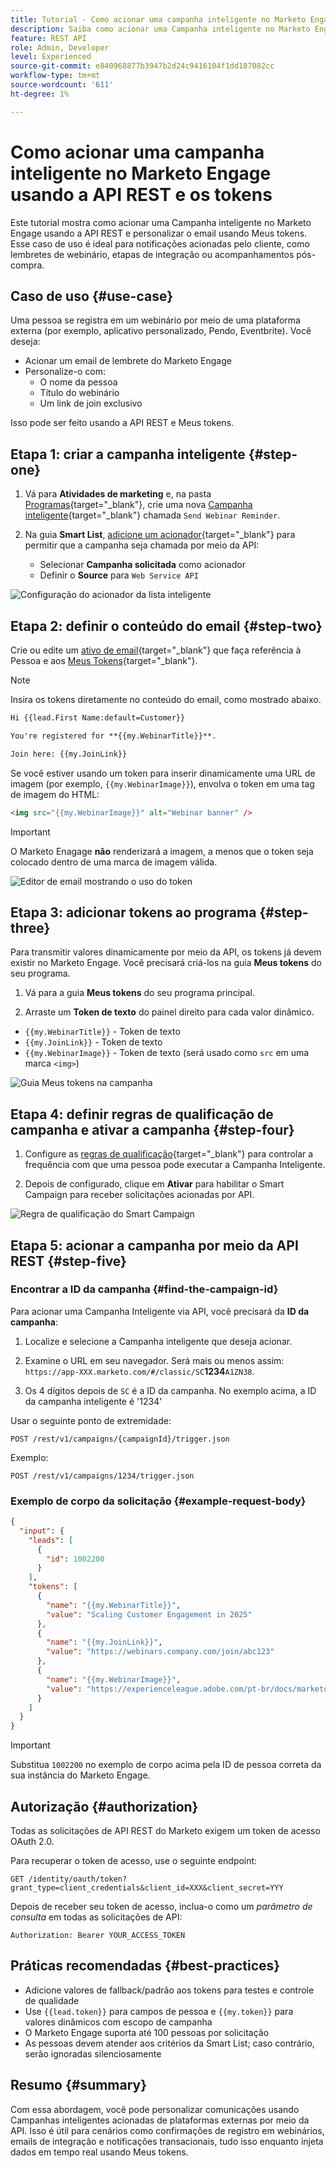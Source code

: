 ```yaml
---
title: Tutorial - Como acionar uma campanha inteligente no Marketo Engage usando a API REST e tokens
description: Saiba como acionar uma Campanha inteligente no Marketo Engage usando a API REST e personalizar o email usando Meus tokens.
feature: REST API
role: Admin, Developer
level: Experienced
source-git-commit: e840968877b3947b2d24c9416104f1dd187082cc
workflow-type: tm+mt
source-wordcount: '611'
ht-degree: 1%

---
```


# Como acionar uma campanha inteligente no Marketo Engage usando a API REST e os tokens

Este tutorial mostra como acionar uma Campanha inteligente no Marketo Engage usando a API REST e personalizar o email usando Meus tokens. Esse caso de uso é ideal para notificações acionadas pelo cliente, como lembretes de webinário, etapas de integração ou acompanhamentos pós-compra.

## Caso de uso {#use-case}

Uma pessoa se registra em um webinário por meio de uma plataforma externa (por exemplo, aplicativo personalizado, Pendo, Eventbrite). Você deseja:

* Acionar um email de lembrete do Marketo Engage
* Personalize-o com:
   * O nome da pessoa
   * Título do webinário
   * Um link de join exclusivo

Isso pode ser feito usando a API REST e Meus tokens.

## Etapa 1: criar a campanha inteligente {#step-one}

1. Vá para **Atividades de marketing** e, na pasta [Programas](https://experienceleague.adobe.com/pt-br/docs/marketo/using/product-docs/core-marketo-concepts/programs/creating-programs/understanding-programs){target="_blank"}, crie uma nova [Campanha inteligente](https://experienceleague.adobe.com/pt-br/docs/marketo/using/product-docs/core-marketo-concepts/smart-campaigns/understanding-smart-campaigns){target="_blank"} chamada `Send Webinar Reminder`.

1. Na guia **Smart List**, [adicione um acionador](https://experienceleague.adobe.com/pt-br/docs/marketo/using/product-docs/core-marketo-concepts/smart-campaigns/creating-a-smart-campaign/define-smart-list-for-smart-campaign-trigger){target="_blank"} para permitir que a campanha seja chamada por meio da API:

   * Selecionar **Campanha solicitada** como acionador
   * Definir o **Source** para `Web Service API`

![Configuração do acionador da lista inteligente](assets/trigger-smart-campaign-rest-api-1.png)

## Etapa 2: definir o conteúdo do email {#step-two}

Crie ou edite um [ativo de email](https://experienceleague.adobe.com/pt-br/docs/marketo-developer/marketo/rest/assets/emails){target="_blank"} que faça referência à Pessoa e aos [Meus Tokens](https://experienceleague.adobe.com/pt-br/docs/marketo/using/product-docs/core-marketo-concepts/programs/tokens/managing-my-tokens){target="_blank"}.

>[!NOTE]
>
>Insira os tokens diretamente no conteúdo do email, como mostrado abaixo.

```html
Hi {{lead.First Name:default=Customer}}

You're registered for **{{my.WebinarTitle}}**.

Join here: {{my.JoinLink}}
```

Se você estiver usando um token para inserir dinamicamente uma URL de imagem (por exemplo, `{{my.WebinarImage}}`), envolva o token em uma tag de imagem do HTML:

```html
<img src="{{my.WebinarImage}}" alt="Webinar banner" />
```

>[!IMPORTANT]
>
>O Marketo Enagage **não** renderizará a imagem, a menos que o token seja colocado dentro de uma marca de imagem válida.

![Editor de email mostrando o uso do token](assets/trigger-smart-campaign-rest-api-2.png)

## Etapa 3: adicionar tokens ao programa {#step-three}

Para transmitir valores dinamicamente por meio da API, os tokens já devem existir no Marketo Engage. Você precisará criá-los na guia **Meus tokens** do seu programa.

1. Vá para a guia **Meus tokens** do seu programa principal.

2. Arraste um **Token de texto** do painel direito para cada valor dinâmico.

* `{{my.WebinarTitle}}` - Token de texto
* `{{my.JoinLink}}` - Token de texto
* `{{my.WebinarImage}}` - Token de texto (será usado como `src` em uma marca `<img>`)

![Guia Meus tokens na campanha](assets/trigger-smart-campaign-rest-api-3.png)

## Etapa 4: definir regras de qualificação de campanha e ativar a campanha {#step-four}

1. Configure as [regras de qualificação](https://experienceleague.adobe.com/pt-br/docs/marketo/using/product-docs/core-marketo-concepts/smart-campaigns/using-smart-campaigns/edit-qualification-rules-in-a-smart-campaign){target="_blank"} para controlar a frequência com que uma pessoa pode executar a Campanha Inteligente.

1. Depois de configurado, clique em **Ativar** para habilitar o Smart Campaign para receber solicitações acionadas por API.

![Regra de qualificação do Smart Campaign](assets/trigger-smart-campaign-rest-api-4.png)

## Etapa 5: acionar a campanha por meio da API REST {#step-five}

### Encontrar a ID da campanha {#find-the-campaign-id}

Para acionar uma Campanha Inteligente via API, você precisará da **ID da campanha**:

1. Localize e selecione a Campanha inteligente que deseja acionar.

1. Examine o URL em seu navegador. Será mais ou menos assim: `https://app-XXX.marketo.com/#/classic/SC`**1234**`A1ZN38`.

1. Os 4 dígitos depois de `SC` é a ID da campanha. No exemplo acima, a ID da campanha inteligente é &#39;1234&#39;

Usar o seguinte ponto de extremidade:

```
POST /rest/v1/campaigns/{campaignId}/trigger.json
```

Exemplo:

```
POST /rest/v1/campaigns/1234/trigger.json
```

### Exemplo de corpo da solicitação {#example-request-body}

```json
{
  "input": {
    "leads": [
      {
        "id": 1002200
      }
    ],
    "tokens": [
      {
        "name": "{{my.WebinarTitle}}",
        "value": "Scaling Customer Engagement in 2025"
      },
      {
        "name": "{{my.JoinLink}}",
        "value": "https://webinars.company.com/join/abc123"
      },
      {
        "name": "{{my.WebinarImage}}",
        "value": "https://experienceleague.adobe.com/pt-br/docs/marketo-learn/tutorials/events/media_1c6f338a518ada11550084c8ab3a6bbf554ff6eac.jpeg"
      }
    ]
  }
}
```

>[!IMPORTANT]
>
>Substitua `1002200` no exemplo de corpo acima pela ID de pessoa correta da sua instância do Marketo Engage.

## Autorização {#authorization}

Todas as solicitações de API REST do Marketo exigem um token de acesso OAuth 2.0.

Para recuperar o token de acesso, use o seguinte endpoint:

```
GET /identity/oauth/token?grant_type=client_credentials&client_id=XXX&client_secret=YYY
```

Depois de receber seu token de acesso, inclua-o como um _parâmetro de consulta_ em todas as solicitações de API:

```
Authorization: Bearer YOUR_ACCESS_TOKEN
```

## Práticas recomendadas {#best-practices}

* Adicione valores de fallback/padrão aos tokens para testes e controle de qualidade
* Use `{{lead.token}}` para campos de pessoa e `{{my.token}}` para valores dinâmicos com escopo de campanha
* O Marketo Engage suporta até 100 pessoas por solicitação
* As pessoas devem atender aos critérios da Smart List; caso contrário, serão ignoradas silenciosamente

## Resumo {#summary}

Com essa abordagem, você pode personalizar comunicações usando Campanhas inteligentes acionadas de plataformas externas por meio da API. Isso é útil para cenários como confirmações de registro em webinários, emails de integração e notificações transacionais, tudo isso enquanto injeta dados em tempo real usando Meus tokens.

